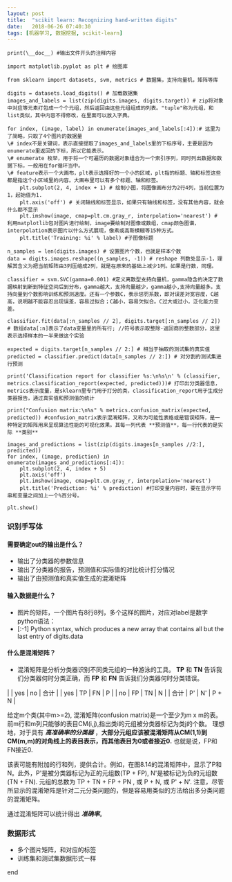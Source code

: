 ```yaml
---
layout: post
title:  "scikit learn: Recognizing hand-written digits"
date:   2018-06-26 07:40:30
tags: [机器学习, 数据挖掘, scikit-learn]
---
```


    print(\__doc__) #输出文件开头的注释内容

    import matplotlib.pyplot as plt # 绘图库

    from sklearn import datasets, svm, metrics # 数据集，支持向量机，矩阵等库

    digits = datasets.load_digits() # 加载数据集
    images_and_labels = list(zip(digits.images, digits.target)) # zip将对象中对应等元素打包成一个个元组，然后返回由这些元组组成的列表。"tuple"称为元组，和list类似，其中内容不得修改，在里面可以放入字典。

    for index, (image, label) in enumerate(images_and_labels[:4]):# 这里为了简略，只取了4个图片的数据量
    \# index不是关键词，表示直接提取了images_and_labels里的下标序号，主要是因为enumerate里返回的下标，所以它能表示。
    \# enumerate 枚举，用于将一个可遍历的数据对象组合为一个索引序列，同时列出数据和数据下标，一般用在for循环当中。
    \# feature表示一个大画布，plt表示选择好的一个小的区域，plt指的标题、轴和标签这些都是指这个小区域里的内容。大画布里可以有多个标题、轴和标签。
        plt.subplot(2, 4, index + 1) # 绘制小图，将图像画布分为2行4列，当前位置为1，起始值为1.
        plt.axis('off') # 关闭轴线和标签显示，如果只有轴线和标签，没有其他内容，就会什么都不显示
        plt.imshow(image, cmap=plt.cm.gray_r, interpolation='nearest') # 利用matplotlib包对图片进行绘制，image要绘制对图像或数组，cmap颜色图谱，interpolation表示图片以什么方式展现，像素或高斯模糊等15种方式。
        plt.title('Training: %i' % label) #子图像标题

    n_samples = len(digits.images) # 设置图片个数，也就是样本个数
    data = digits.images.reshape((n_samples, -1)) # reshape 列数处显示-1，理解其含义为把当前矩阵由3列压缩成2列，就是在原来的基础上减少1列。如果是行数，同理。

    classifier = svm.SVC(gamma=0.001) #定义离散型支持向量机，gamma隐含的决定了数据映射到新到特征空间后到分布，gamma越大，支持向量越少，gamma越小,支持向量越多。支持向量到个数影响训练和预测速度。还有一个参数C，表示惩罚系数，即对误差对宽容度，C越高，说明越不能容忍出现误差，容易过拟合；C越小，容易欠拟合。C过大或过小，泛化能力变差。

    classifier.fit(data[:n_samples // 2], digits.target[:n_samples // 2]) # 数组data[:n]表示了data变量里的所有行; //符号表示取整除-返回商的整数部分，这里表示选择样本的一半来做这个实验

    expected = digits.target[n_samples // 2:] # 相当于抽取的测试集的真实值
    predicted = classifier.predict(data[n_samples // 2:]) # 对分割的测试集进行预测

    print('Classification report for classifier %s:\n%s\n' % (classifier, metrics.classification_report(expected, predicted)))# 打印出分类器信息，metrics表示度量，是sklearn里专门用于打分的类，classification_report用于生成分类器报告，通过真实值和预测值的统计

    print("Confusion matrix:\n%s" % metrics.confusion_matrix(expected, predicted)) #confusion_matrix表示混淆矩阵，又称为可能性表格或是错误矩阵，是一种特定的矩阵用来呈现算法性能的可视化效果。其每一列代表 **预测值**，每一行代表的是实际 **类别**

    images_and_predictions = list(zip(digits.images[n_samples //2:], predicted))
    for index, (image, prediction) in enumerate(images_and_predictions[:4]):
        plt.subplot(2, 4, index + 5)
        plt.axis('off')
        plt.imshow(image, cmap=plt.cm.gray_r, interpolation='nearest')
        plt.title('Prediction: %i' % prediction) #打印变量内容时，要在显示字符串和变量之间加上一个%百分号。

    plt.show()




### 识别手写体
#### __需要确定out的输出是什么？__
+ 输出了分类器的参数信息
+ 输出了分类器的报告，预测值和实际值的对比统计打分情况
+ 输出了由预测值和真实值生成的混淆矩阵


#### __输入数据是什么？__
+ 图片的矩阵，一个图片有8行8列，多个这样的图片，对应对label是数字
python语法：
+ [:-1] Python syntax, which produces a new array that contains all but the last entry of digits.data

#### __什么是混淆矩阵？__
+ 混淆矩阵是分析分类器识别不同类元组的一种游泳的工具。
__TP__ 和 __TN__ 告诉我们分类器何时分类正确，而 __FP__ 和 __FN__ 告诉我们分类器何时分类错误。

|      | yes | no | 合计 |
| yes  | TP | FN | P |
| no   | FP | TN | N |
| 合计 | P' | N' | P + N |

给定m个类(其中m>=2), 混淆矩阵(confusion matrix)是一个至少为m x m的表。
前m行和m列只能够的表目CM(i,j),指出类i的元组被分类器标记为类j的个数。
理想地，对于具有 ___高准确率的分类器___ ，__大部分元组应该被混淆矩阵从CM(1,1)到CM(m,m)的对角线上的表目表示，而其他表目为0或者接近0.__ 也就是说，FP和FN接近0.

该表可能有附加的行和列，提供合计。例如，在图8.14的混淆矩阵中，显示了P和N。此外，P'是被分类器标记为正的元组数(TP + FP), N'是被标记为负的元组数(TN + FN).
元组的总数为 TP + TN + FP + PN , 或 P + N, 或 P' + N'. 注意，尽管所显示的混淆矩阵是针对二元分类问题的，但是容易用类似的方法给出多分类问题的混淆矩阵。

通过混淆矩阵可以统计得出 ***准确率***。

### 数据形式
+ 多个图片矩阵，和对应的标签
+ 训练集和测试集数据形式一样




















end
